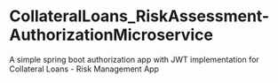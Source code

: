 # CollateralLoans_RiskAssessment-AuthorizationMicroservice
A simple spring boot authorization app with JWT implementation for Collateral Loans - Risk Management App

